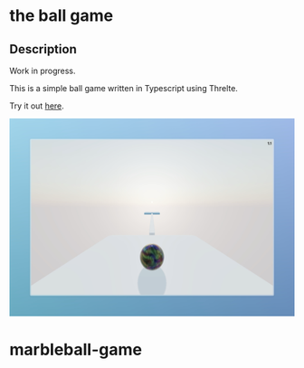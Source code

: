 # the ball game

## Description

Work in progress.

This is a simple ball game written in Typescript using Threlte.

Try it out [here](https://github.com/hNnicolas).

![screenshot](./screenshot.png)
# marbleball-game
